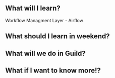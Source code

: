 ## What will I learn?
Workflow Managment Layer - Airflow

## What should I learn in weekend?

## What will we do in Guild?

## What if I want to know more!?
